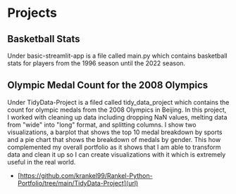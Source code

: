 # Projects
## Basketball Stats
Under basic-streamlit-app is a file called main.py which contains basketball stats for players from the 1996 season until the 2022 season.
## Olympic Medal Count for the 2008 Olympics
Under TidyData-Project is a filed called tidy_data_project which contains the count for olympic medals from the 2008 Olympics in Beijing. In this project, I worked with cleaning up data including dropping NaN values, melting data from "wide" into "long" format, and splitting columns. I show two visualizations, a barplot that shows the top 10 medal breakdown by sports and a pie chart that shows the breakdown of medals by gender. This how complemented my overall portfolio as it shows that I am able to transform data and clean it up so I can create visualizations with it which is extremely useful in the real world. 
- [https://github.com/krankel99/Rankel-Python-Portfolio/tree/main/TidyData-Project](url)
